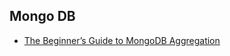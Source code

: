 ## Mongo DB
- [The Beginner’s Guide to MongoDB Aggregation]

[The Beginner’s Guide to MongoDB Aggregation]: <https://studio3t.com/knowledge-base/articles/mongodb-aggregation-framework/>